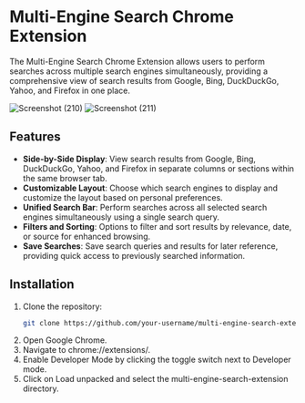# Multi-Engine Search Chrome Extension

The Multi-Engine Search Chrome Extension allows users to perform searches across multiple search engines simultaneously, providing a comprehensive view of search results from Google, Bing, DuckDuckGo, Yahoo, and Firefox in one place.

![Screenshot (210)](https://github.com/Ark898/Multi-Engine-Search-Chrome-Extension/assets/137332440/1ba21b2c-b52c-4982-8e93-26421150da81)
![Screenshot (211)](https://github.com/Ark898/Multi-Engine-Search-Chrome-Extension/assets/137332440/7f445a3a-72cc-4bae-ab37-6cb697933d64)



## Features

- **Side-by-Side Display**: View search results from Google, Bing, DuckDuckGo, Yahoo, and Firefox in separate columns or sections within the same browser tab.
- **Customizable Layout**: Choose which search engines to display and customize the layout based on personal preferences.
- **Unified Search Bar**: Perform searches across all selected search engines simultaneously using a single search query.
- **Filters and Sorting**: Options to filter and sort results by relevance, date, or source for enhanced browsing.
- **Save Searches**: Save search queries and results for later reference, providing quick access to previously searched information.

## Installation

1. Clone the repository:
   ```bash
   git clone https://github.com/your-username/multi-engine-search-extension.git
2. Open Google Chrome.
3. Navigate to chrome://extensions/.
4. Enable Developer Mode by clicking the toggle switch next to Developer mode.
5. Click on Load unpacked and select the multi-engine-search-extension directory.
